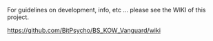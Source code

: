 For guidelines on development, info, etc ... please see the WIKI of this project.

https://github.com/BitPsycho/BS_KOW_Vanguard/wiki

